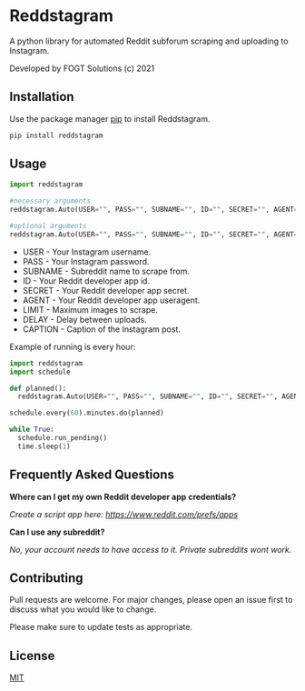 # Reddstagram

A python library for automated Reddit subforum scraping and uploading to Instagram.

Developed by FOGT Solutions (c) 2021

## Installation

Use the package manager [pip](https://pip.pypa.io/en/stable/) to install Reddstagram.

```bash
pip install reddstagram
```

## Usage

```python
import reddstagram

#necessary arguments
reddstagram.Auto(USER="", PASS="", SUBNAME="", ID="", SECRET="", AGENT="")

#optional arguments
reddstagram.Auto(USER="", PASS="", SUBNAME="", ID="", SECRET="", AGENT="", LIMIT=0, DELAY=0, CAPTION="")
```

* USER - Your Instagram username.
* PASS - Your Instagram password.
* SUBNAME - Subreddit name to scrape from.
* ID - Your Reddit developer app id.
* SECRET - Your Reddit developer app secret.
* AGENT - Your Reddit developer app useragent.
* LIMIT - Maximum images to scrape.
* DELAY - Delay between uploads.
* CAPTION - Caption of the Instagram post.

Example of running is every hour:
```python
import reddstagram
import schedule

def planned():
  reddstagram.Auto(USER="", PASS="", SUBNAME="", ID="", SECRET="", AGENT="")

schedule.every(60).minutes.do(planned)

while True:
  schedule.run_pending()
  time.sleep(1)

```

## Frequently Asked Questions
**Where can I get my own Reddit developer app credentials?**  
 
 *Create a script app here: https://www.reddit.com/prefs/apps*
 
**Can I use any subreddit?**  
 
 *No, your account needs to have access to it. Private subreddits wont work.*

## Contributing
Pull requests are welcome. For major changes, please open an issue first to discuss what you would like to change.

Please make sure to update tests as appropriate.

## License
[MIT](https://choosealicense.com/licenses/mit/)
